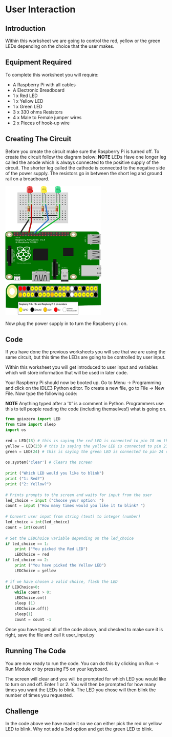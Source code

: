 # User Interaction

## Introduction
Within this worksheet we are going to control the red, yellow or the green LEDs depending on the choice that the user makes.

## Equipment Required
To complete this worksheet you will require:
* A Raspberry Pi with all cables
* A Electronic Breadboard
* 1 x Red LED
* 1 x Yellow LED
* 1 x Green LED
* 3 x 330 ohms Resistors
* 4 x Male to Female jumper wires
* 2 x Pieces of hook-up wire

## Creating The Circuit
Before you create the circuit make sure the Raspberry Pi is turned off.
To create the circuit follow the diagram below:
**NOTE** LEDs Have one longer leg called the anode which is always connected to the positive supply of the circuit. The shorter leg called the cathode is connected to the negative side of the power supply. The resistors go in between the short leg and ground rail on a breadboard.

<img src = "Images/LEDs.png" width = "300px" height = "300px" />
<img src = "Images/Pin_numbers.png" width = "300px" height = "100px" />

Now plug the power supply in to turn the Raspberry pi on.

## Code
If you have done the previous worksheets you will see that we are using the same circuit, but this time the LEDs are going to be controlled by user input.

Within this worksheet you will get introduced to user input and variables which will store information that will be used in later code.

Your Raspberry Pi should now be booted up. Go to Menu -> Programming and click on the IDLE3 Python editor. To create a new file, go to File -> New File. Now type the following code:

**NOTE** Anything typed after a '#' is a comment in Python. Programmers use this to tell people reading the code (including themselves!) what is going on.

<div class="page-break"></div>

```python
from gpiozero import LED
from time import sleep
import os

red = LED(18) # this is saying the red LED is connected to pin 18 on the raspberry pi
yellow = LED(23) # this is saying the yellow LED is connected to pin 23 on the raspberry pi
green = LED(24) # this is saying the green LED is connected to pin 24 on the raspberry pi

os.system('clear') # Clears the screen

print ("Which LED would you like to blink")
print ("1: Red?")
print ("2: Yellow?")

# Prints prompts to the screen and waits for input from the user
led_choice = input ("Choose your option: ")
count = input ("How many times would you like it to blink? ")

# Convert user input from string (text) to integer (number)
led_choice = int(led_choice)
count = int(count)

# Set the LEDChoice variable depending on the led_choice
if led_choice == 1:
    print ("You picked the Red LED")
    LEDChoice = red
if led_choice == 2:
    print ("You have picked the Yellow LED")
    LEDChoice = yellow

# if we have chosen a valid choice, flash the LED
if LEDChoice>0:
    while count > 0:
    LEDChoice.on()
    sleep (1)
    LEDChoice.off()
    sleep(1)
    count = count -1
```

Once you have typed all of the code above, and checked to make sure it is right, save the file and call it user_input.py

## Running The Code
You are now ready to run the code. You can do this by clicking on Run -> Run Module or by pressing F5 on your keyboard.

The screen will clear and you will be prompted for which LED you would like to turn on and off. Enter 1 or 2.
You will then be prompted for how many times you want the LEDs to blink. The LED you chose will then blink the number of times you requested.

## Challenge
In the code above we have made it so we can either pick the red or yellow LED to blink. Why not add a 3rd option and get the green LED to blink.
